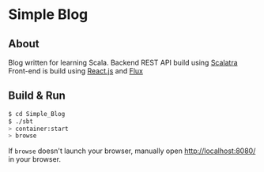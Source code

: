 # Simple Blog #

## About ##
Blog written for learning Scala.
Backend REST API build using [Scalatra](http://www.scalatra.org/)
Front-end is build using [React.js](http://facebook.github.io/react/) and [Flux](https://github.com/facebook/flux)
## Build & Run ##

```sh
$ cd Simple_Blog
$ ./sbt
> container:start
> browse
```

If `browse` doesn't launch your browser, manually open [http://localhost:8080/](http://localhost:8080/) in your browser.
